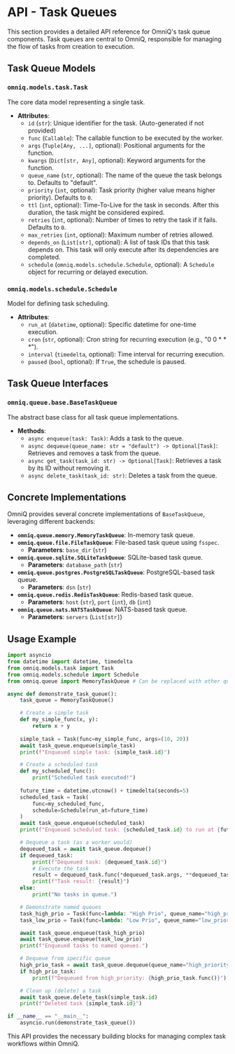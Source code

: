 # API - Task Queues

This section provides a detailed API reference for OmniQ's task queue components. Task queues are central to OmniQ, responsible for managing the flow of tasks from creation to execution.

## Task Queue Models

### `omniq.models.task.Task`

The core data model representing a single task.

*   **Attributes**:
    *   `id` (`str`): Unique identifier for the task. (Auto-generated if not provided)
    *   `func` (`Callable`): The callable function to be executed by the worker.
    *   `args` (`Tuple[Any, ...]`, optional): Positional arguments for the function.
    *   `kwargs` (`Dict[str, Any]`, optional): Keyword arguments for the function.
    *   `queue_name` (`str`, optional): The name of the queue the task belongs to. Defaults to "default".
    *   `priority` (`int`, optional): Task priority (higher value means higher priority). Defaults to `0`.
    *   `ttl` (`int`, optional): Time-To-Live for the task in seconds. After this duration, the task might be considered expired.
    *   `retries` (`int`, optional): Number of times to retry the task if it fails. Defaults to `0`.
    *   `max_retries` (`int`, optional): Maximum number of retries allowed.
    *   `depends_on` (`List[str]`, optional): A list of task IDs that this task depends on. This task will only execute after its dependencies are completed.
    *   `schedule` (`omniq.models.schedule.Schedule`, optional): A `Schedule` object for recurring or delayed execution.

### `omniq.models.schedule.Schedule`

Model for defining task scheduling.

*   **Attributes**:
    *   `run_at` (`datetime`, optional): Specific datetime for one-time execution.
    *   `cron` (`str`, optional): Cron string for recurring execution (e.g., "0 0 * * *").
    *   `interval` (`timedelta`, optional): Time interval for recurring execution.
    *   `paused` (`bool`, optional): If `True`, the schedule is paused.

## Task Queue Interfaces

### `omniq.queue.base.BaseTaskQueue`

The abstract base class for all task queue implementations.

*   **Methods**:
    *   `async enqueue(task: Task)`: Adds a task to the queue.
    *   `async dequeue(queue_name: str = "default") -> Optional[Task]`: Retrieves and removes a task from the queue.
    *   `async get_task(task_id: str) -> Optional[Task]`: Retrieves a task by its ID without removing it.
    *   `async delete_task(task_id: str)`: Deletes a task from the queue.

## Concrete Implementations

OmniQ provides several concrete implementations of `BaseTaskQueue`, leveraging different backends:

*   **`omniq.queue.memory.MemoryTaskQueue`**: In-memory task queue.
*   **`omniq.queue.file.FileTaskQueue`**: File-based task queue using `fsspec`.
    *   **Parameters**: `base_dir` (`str`)
*   **`omniq.queue.sqlite.SQLiteTaskQueue`**: SQLite-based task queue.
    *   **Parameters**: `database_path` (`str`)
*   **`omniq.queue.postgres.PostgreSQLTaskQueue`**: PostgreSQL-based task queue.
    *   **Parameters**: `dsn` (`str`)
*   **`omniq.queue.redis.RedisTaskQueue`**: Redis-based task queue.
    *   **Parameters**: `host` (`str`), `port` (`int`), `db` (`int`)
*   **`omniq.queue.nats.NATSTaskQueue`**: NATS-based task queue.
    *   **Parameters**: `servers` (`List[str]`)

## Usage Example

```python
import asyncio
from datetime import datetime, timedelta
from omniq.models.task import Task
from omniq.models.schedule import Schedule
from omniq.queue import MemoryTaskQueue # Can be replaced with other queue types

async def demonstrate_task_queue():
    task_queue = MemoryTaskQueue()

    # Create a simple task
    def my_simple_func(x, y):
        return x + y
    
    simple_task = Task(func=my_simple_func, args=(10, 20))
    await task_queue.enqueue(simple_task)
    print(f"Enqueued simple task: {simple_task.id}")

    # Create a scheduled task
    def my_scheduled_func():
        print("Scheduled task executed!")
    
    future_time = datetime.utcnow() + timedelta(seconds=5)
    scheduled_task = Task(
        func=my_scheduled_func,
        schedule=Schedule(run_at=future_time)
    )
    await task_queue.enqueue(scheduled_task)
    print(f"Enqueued scheduled task: {scheduled_task.id} to run at {future_time}")

    # Dequeue a task (as a worker would)
    dequeued_task = await task_queue.dequeue()
    if dequeued_task:
        print(f"Dequeued task: {dequeued_task.id}")
        # Execute the task
        result = dequeued_task.func(*dequeued_task.args, **dequeued_task.kwargs)
        print(f"Task result: {result}")
    else:
        print("No tasks in queue.")

    # Demonstrate named queues
    task_high_prio = Task(func=lambda: "High Prio", queue_name="high_priority", priority=10)
    task_low_prio = Task(func=lambda: "Low Prio", queue_name="low_priority", priority=1)

    await task_queue.enqueue(task_high_prio)
    await task_queue.enqueue(task_low_prio)
    print(f"Enqueued tasks to named queues.")

    # Dequeue from specific queue
    high_prio_task = await task_queue.dequeue(queue_name="high_priority")
    if high_prio_task:
        print(f"Dequeued from high_priority: {high_prio_task.func()}")

    # Clean up (delete) a task
    await task_queue.delete_task(simple_task.id)
    print(f"Deleted task {simple_task.id}")

if __name__ == "__main__":
    asyncio.run(demonstrate_task_queue())
```

This API provides the necessary building blocks for managing complex task workflows within OmniQ.